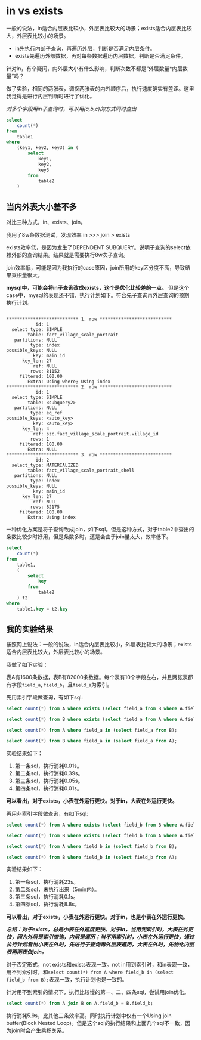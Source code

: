 # in vs exists

一般的说法，in适合内层表比较小，外层表比较大的场景；exists适合内层表比较大，外层表比较小的场景。

- in先执行内部子查询，再遍历外层，判断是否满足内层条件。
- exists先遍历外部数据，再对每条数据遍历内层数据，判断是否满足条件。

针对in，有个疑问，内外层大小有什么影响，判断次数不都是“外层数量*内层数量”吗？

做了实验，相同的两张表，调换两张表的内外顺序后，执行速度确实有差距。这里我觉得是进行内层判断时进行了优化。

*对多个字段用in子查询时，可以用(a,b,c)的方式同时查出*

```sql
select
    count(*)
from
    table1
where
    (key1, key2, key3) in (
        select
            key1,
            key2,
            key3
        from
            table2
    )
```

## 当内外表大小差不多

对比三种方式，in、exists、join。

我用了8w条数据测试，发现效率 in >>> join > exists

exists效率低，是因为发生了DEPENDENT SUBQUERY。说明子查询的select依赖外部的查询结果。结果就是需要执行8w次子查询。

join效率低，可能是因为我执行的case原因，join所用的key区分度不高，导致结果乘积量很大。

**mysql中，可能会将in子查询改成exists，这个是优化比较差的一点。**
但是这个case中，mysql的表现还不错，执行计划如下。符合先子查询再外层查询的预期执行计划。

```plain

*************************** 1. row ***************************
           id: 1
  select_type: SIMPLE
        table: fact_village_scale_portrait
   partitions: NULL
         type: index
possible_keys: NULL
          key: main_id
      key_len: 27
          ref: NULL
         rows: 81152
     filtered: 100.00
        Extra: Using where; Using index
*************************** 2. row ***************************
           id: 1
  select_type: SIMPLE
        table: <subquery2>
   partitions: NULL
         type: eq_ref
possible_keys: <auto_key>
          key: <auto_key>
      key_len: 4
          ref: szc.fact_village_scale_portrait.village_id
         rows: 1
     filtered: 100.00
        Extra: NULL
*************************** 3. row ***************************
           id: 2
  select_type: MATERIALIZED
        table: fact_village_scale_portrait_shell
   partitions: NULL
         type: index
possible_keys: NULL
          key: main_id
      key_len: 27
          ref: NULL
         rows: 82175
     filtered: 100.00
        Extra: Using index

```

一种优化方案是将子查询改成join，如下sql。但是这种方式，对于table2中查出的条数比较少时好用，但是条数多时，还是会由于join量太大，效率低下。

```sql
select
    count(*)
from
    table1,
    (
        select
            key
        from
            table2
    ) t2
where
    table1.key = t2.key
```

## 我的实验结果

按照网上说法：一般的说法，in适合内层表比较小，外层表比较大的场景；exists适合内层表比较大，外层表比较小的场景。

我做了如下实验：

表A有1600条数据，表B有82000条数据。每个表有10个字段左右，并且两张表都有字段`field_a`, `field_b`，且`field_a`为索引。

先用索引字段做查询，有如下sql:

```sql
select count(*) from A where exists (select field_a from B where A.field_a = B.field_a);

select count(*) from B where exists (select field_a from A where A.field_a = B.field_a);

select count(*) from A where field_a in (select field_a from B);

select count(*) from B where field_a in (select field_a from A);
```

实验结果如下：

1. 第一条sql，执行消耗0.01s。
2. 第二条sql，执行消耗0.39s。
3. 第三条sql，执行消耗0.05s。
4. 第四条sql，执行消耗0.01s。

**可以看出，对于exists，小表在外运行更快。对于in，大表在外运行更快。**

再用非索引字段做查询，有如下sql:

```sql
select count(*) from A where exists (select field_b from B where A.field_b = B.field_b);

select count(*) from B where exists (select field_b from A where A.field_b = B.field_b);

select count(*) from A where field_b in (select field_b from B);

select count(*) from B where field_b in (select field_b from A);
```

实验结果如下：

1. 第一条sql，执行消耗23s。
2. 第二条sql，未执行出来（5min内）。
3. 第三条sql，执行消耗0.1s。
4. 第四条sql，执行消耗8.8s。

**可以看出，对于exists，小表在外运行更快。对于in，也是小表在外运行更快。**

***总结：对于exists，总是小表在外速度更快。对于in，当用到索引时，大表在外更快，因为外层是索引查询，内层是遍历；当不用索引时，小表在外运行更快，通过执行计划看出小表在外时，先进行子查询再外层表遍历，大表在外时，先物化内层表再两表做join。***

对于否定形式，not exists和exists表现一致。not in用到索引时，和in表现一致，用不到索引时，和`select count(*) from A where field_b in (select field_b from B);`表现一致，执行计划也是一致的。

针对用不到索引的情况下，执行比较慢的第一、二、四条sql，尝试用join优化。

```sql
select count(*) from A join B on A.field_b = B.field_b;
```

执行消耗5.9s，比其他三条效率高。同时执行计划中仅有一个Using join buffer(Block Nested Loop)。但是这个sql的执行结果和上面几个sql不一致，因为join时会产生乘积关系。
